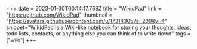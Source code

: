 +++
date = 2023-01-30T00:14:17.769Z
title = "WikidPad"
link = "https://github.com/WikidPad"
thumbnail = "https://avatars.githubusercontent.com/u/17314305?s=200&v=4"
snippet="WikidPad is a Wiki-like notebook for storing your thoughts, ideas, todo lists, contacts, or anything else you can think of to write down"
tags = ["wiki"]
+++
